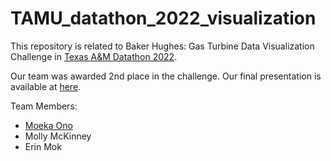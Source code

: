 # TAMU_datathon_2022_visualization
This repository is related to Baker Hughes: Gas Turbine Data Visualization Challenge in [Texas A&M Datathon 2022](https://tamudatathon.com/). 

Our team was awarded 2nd place in the challenge. Our final presentation is available at [here](https://devpost.com/software/baker-hughes-gas-turbine-data-visualization-challenge).


Team Members:
- [Moeka Ono](https://www.linkedin.com/in/moeka-ono/)
- Molly McKinney
- Erin Mok
